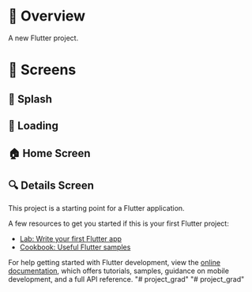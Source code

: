 # 📘 Overview

A new Flutter project.

# 📱 Screens

## 🎨 Splash

## 📱 Loading

## 🏠 Home Screen

## 🔍 Details Screen
This project is a starting point for a Flutter application.

A few resources to get you started if this is your first Flutter project:

- [Lab: Write your first Flutter app](https://docs.flutter.dev/get-started/codelab)
- [Cookbook: Useful Flutter samples](https://docs.flutter.dev/cookbook)

For help getting started with Flutter development, view the
[online documentation](https://docs.flutter.dev/), which offers tutorials,
samples, guidance on mobile development, and a full API reference.
"# project_grad" 
"# project_grad" 
